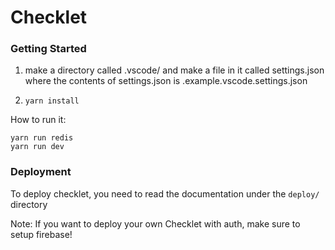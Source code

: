 # Checklet

### Getting Started

1. make a directory called .vscode/ and make a file in it called settings.json where the contents of settings.json is .example.vscode.settings.json

2. `yarn install`

How to run it:

```
yarn run redis
yarn run dev
```

### Deployment

To deploy checklet, you need to read the documentation under the `deploy/` directory

Note: If you want to deploy your own Checklet with auth, make sure to setup firebase!
